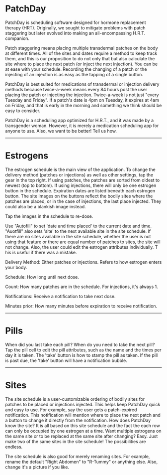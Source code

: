 # PatchDay

PatchDay is scheduling software designed for hormone replacement therapy (HRT). Originally, we sought to mitigate problems with patch staggering but later evolved into making an all-encompassing H.R.T. companion.

Patch staggering means placing multiple transdermal patches on the body at different times. All of the sites and dates require a method to keep track them, and this is our proposition to do not only that but also calculate the site where to place the next patch (or inject the next injection). You can be at ease with your schedule. Recording the changing of a patch or the injecting of an injection is as easy as the tapping of a single button.

PatchDay is best suited for medications of transdermal or injection delivery methods because twice-a-week means every 84 hours post the user placing the patch or injecting the injection. Twice-a-week is not just "every Tuesday and Friday". If a patch's date is 4pm on Tuesday, it expires at 4am on Friday, and that is early in the morning and something we think should be easy to consider.

PatchDay is a scheduling app optimized for H.R.T., and it was made by a transgender woman. However, it is merely a medication scheduling app for anyone to use. Also, we want to be better! Tell us how.

--------------

# Estrogens

The estrogen schedule is the main view of the application. 
To change the delivery method (patches or injections) as well as other settings, tap the gear in the top right.
If using patches, the patches are sorted from oldest to newest (top to bottom).
If using injections, there will only be one estrogen button in the schedule.
Expiration dates are listed beneath each estrogen button.
The site images on the buttons reflect the bodily sites where the patches are placed, 
or in the case of injections, the last place injected. They could also be a blankish image instead.

Tap the images in the schedule to re-dose.

Use "Autofill" to set 'date and time placed' to the current date and time. 
"Auotfill" also sets 'site' to the next available site in the site schedule. 
If there are no sites available in the site schedule, 
whether the user is not using that feature or there are equal number of patches to sites, 
the site will not change. Also, the user could edit the estrogen attributes individually. T
his is useful if there was a mistake.

  Delivery Method: Either patches or injections. Refers to how estrogen enters your body.

  Schedule: How long until next dose.

  Count: How many patches are in the schedule. For injections, it's always 1.

  Notifications: Receive a notification to take next dose.

  Minutes prior: How many minutes before expiration to receive notification.
  
--------------

# Pills

When did you last take each pill?
When do you need to take the next pill?
Tap the pill cell to edit the pill attributes, such as the name and the times per day it is taken.
The 'take' button is how to stamp the pill as taken. If the pill is past due, the 'take' button will have a notification bubble.

--------------

# Sites

The site schedule is a user-customizable ordering of bodily sites for patches to be placed or injections injected. 
This helps keep PatchDay quick and easy to use. 
For example, say the user gets a patch-expired notification. 
This notification will mention where to place the next patch and a button to change it directly from the notification.
How does PatchDay know the site? 
It is all based on this site schedule and the fact the each row can only be occupied by one estrogen at a time. 
Want multiple estrogens on the same site or to be replaced at the same site after changing? 
Easy. Just make two of the same sites in the site schedule! The possibilities are endless.

The site schedule is also good for merely renaming sites. 
For example, rename the default "Right Abdomen" to "R-Tummy" or anything else. 
Also, change it's a picture if you like.

  
  
